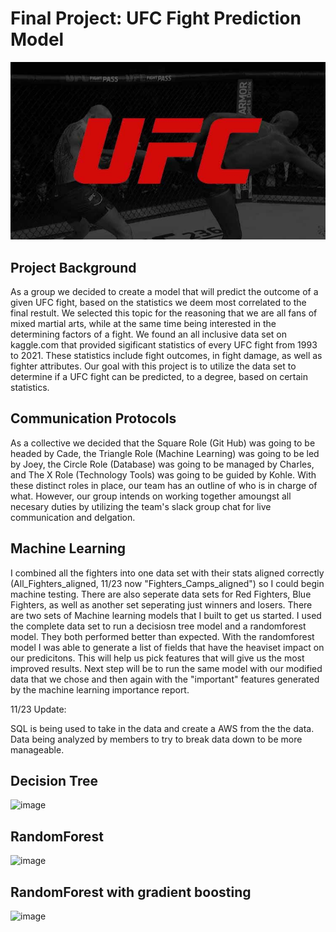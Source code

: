 # Final Project: UFC Fight Prediction Model
![image](Other/Images/ufc_logo.jpg)
## Project Background
As a group we decided to create a model that will predict the outcome of a given UFC fight, based on the statistics we deem most correlated to the final restult. We selected this topic for the reasoning that we are all fans of mixed martial arts, while at the same time being interested in the determining factors of a fight. We found an all inclusive data set on kaggle.com that provided sigificant statistics of every UFC fight from 1993 to 2021. These statistics include fight outcomes, in fight damage, as well as fighter attributes. Our goal with this project is to utilize the data set to determine if a UFC fight can be predicted, to a degree, based on certain statistics.
## Communication Protocols
As a collective we decided that the Square Role (Git Hub) was going to be headed by Cade, the Triangle Role (Machine Learning) was going to be led by Joey, the Circle Role (Database) was going to be managed by Charles, and The X Role (Technology Tools) was going to be guided by Kohle. With these distinct roles in place, our team has an outline of who is in charge of what. However, our group intends on working together amoungst all necesary duties by utilizing the team's slack group chat for live communication and delgation.
## Machine Learning
I combined all the fighters into one data set with their stats aligned correctly (All_Fighters_aligned, 11/23 now "Fighters_Camps_aligned") so I could begin machine testing. There are also seperate data sets for Red Fighters, Blue Fighters, as well as another set seperating just winners and losers. There are two sets of Machine learning models that I built to get us started. I used the complete data set to run a decisiosn tree model and a randomforest model. They both performed better than expected. With the randomforest model I was able to generate a list of fields that have the heaviset impact on our predicitons. This will help us pick features that will give us the most improved results. Next step will be to run the same model with our modified data that we chose and then again with the "important" features generated by the machine learning importance report. 

11/23 Update: 

SQL is being used to take in the data and create a AWS from the the data. Data being analyzed by members to try to break data down to be more manageable.

## Decision Tree

![image](https://user-images.githubusercontent.com/108442512/202004934-4ca3d078-5939-49b7-a744-b6636a80414f.png)

## RandomForest

![image](https://user-images.githubusercontent.com/108442512/202005053-9b090762-e04c-490a-9e5b-f582278e0eac.png)

## RandomForest with gradient boosting

![image](https://user-images.githubusercontent.com/108442512/202005165-39ce4916-6ffa-467c-9b65-1d2f7717f8fb.png)

